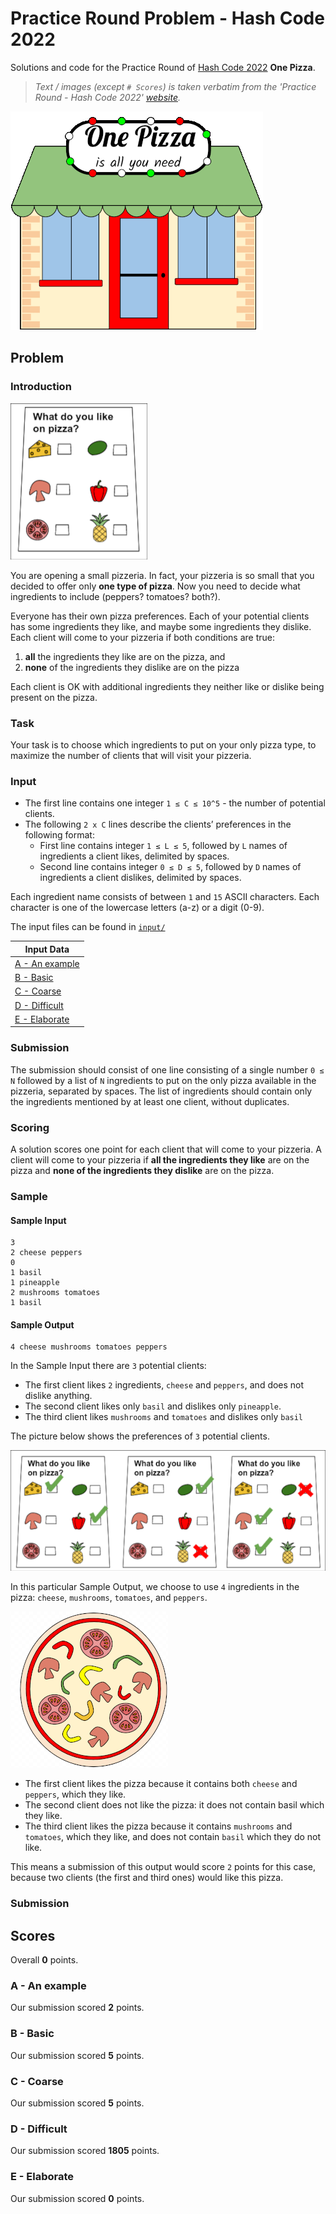 # Practice Round Problem - Hash Code 2022

Solutions and code for the Practice Round of [Hash Code 2022](https://codingcompetitions.withgoogle.com/hashcode) **One Pizza**.  
> _Text / images (except `# Scores`) is taken verbatim from the 'Practice Round - Hash Code 2022' [website](https://codingcompetitions.withgoogle.com/hashcode/round/00000000008f5ca9/00000000008f6f33)._



![A picture of a pizzeria with a 'One Pizza is all you need' sign.](pizzeria.png)

## Problem

### Introduction

![A picture of menu with six ingredients to choose from and a 'What do you like on pizza?' text.](pizza-poll.png)

You are opening a small pizzeria.
In fact, your pizzeria is so small that you decided to offer only **one type of pizza**.
Now you need to decide what ingredients to include (peppers? tomatoes? both?).

Everyone has their own pizza preferences.
Each of your potential clients has some ingredients they like, and maybe some ingredients they dislike.
Each client will come to your pizzeria if both conditions are true:

1. **all** the ingredients they like are on the pizza, and
2. **none** of the ingredients they dislike are on the pizza

Each client is OK with additional ingredients they neither like or dislike being present on the pizza.

### Task

Your task is to choose which ingredients to put on your only pizza type, to maximize the number of clients that will visit your pizzeria.

### Input

- The first line contains one integer `1 ≤ C ≤ 10^5` - the number of potential clients.
- The following `2 x C` lines describe the clients’ preferences in the following format:
  - First line contains integer `1 ≤ L ≤ 5`, followed by `L` names of ingredients a client likes, delimited by spaces.
  - Second line contains integer `0 ≤ D ≤ 5`, followed by `D` names of ingredients a client dislikes, delimited by spaces.
  
Each ingredient name consists of between `1` and `15` ASCII characters.
Each character is one of the lowercase letters (a-z) or a digit (0-9).

The input files can be found in [`input/`](input)

| Input Data                                  |
|---------------------------------------------|
| [A - An example](input/a_an_example.in.txt) |
| [B - Basic](input/b_basic.in.txt)           |
| [C - Coarse](input/c_coarse.in.txt)         |
| [D - Difficult](input/d_difficult.in.txt)   |
| [E - Elaborate](input/e_elaborate.in.txt)   |

### Submission

The submission should consist of one line consisting of a single number `0 ≤ N` followed by a list of `N` ingredients to put on the only pizza available in the pizzeria, separated by spaces.
The list of ingredients should contain only the ingredients mentioned by at least one client, without duplicates.

### Scoring

A solution scores one point for each client that will come to your pizzeria.
A client will come to your pizzeria if **all the ingredients they like** are on the pizza and **none of the ingredients they dislike** are on the pizza.

### Sample

#### Sample Input

```
3
2 cheese peppers
0
1 basil
1 pineapple
2 mushrooms tomatoes
1 basil
```

#### Sample Output

```
4 cheese mushrooms tomatoes peppers
```

In the Sample Input there are `3` potential clients:

- The first client likes `2` ingredients, `cheese` and `peppers`, and does not dislike anything.
- The second client likes only `basil` and dislikes only `pineapple`.
- The third client likes `mushrooms` and `tomatoes` and dislikes only `basil`

The picture below shows the preferences of `3` potential clients.

![Three 'Vote for your pizza' cards with some ingredients marked as likes and some marked with dislikes.](pizza-poll-examples.png)

In this particular Sample Output, we choose to use `4` ingredients in the pizza: `cheese`, `mushrooms`, `tomatoes`, and `peppers`.

![The pizza corresponding to the sample output. It contains cheese, mushrooms, tomatoes, and peppers.](pizza-sample-output.png)

- The first client likes the pizza because it contains both `cheese` and `peppers`, which they like.
- The second client does not like the pizza: it does not contain basil which they like.
- The third client likes the pizza because it contains `mushrooms` and `tomatoes`, which they like, and does not contain `basil` which they do not like.

This means a submission of this output would score `2` points for this case, because two clients (the first and third ones) would like this pizza.

### Submission

## Scores

Overall **0** points.

### A - An example

Our submission scored **2** points.

### B - Basic

Our submission scored **5** points.

### C - Coarse

Our submission scored **5** points.

### D - Difficult

Our submission scored **1805** points.

### E - Elaborate

Our submission scored **0** points.
